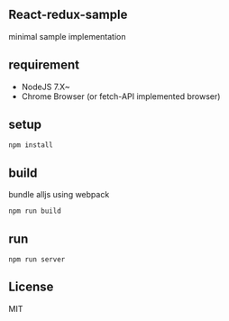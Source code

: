 
## React-redux-sample

minimal sample implementation

## requirement

- NodeJS 7.X~
- Chrome Browser (or fetch-API implemented browser)

## setup

`npm install`

## build

bundle alljs using webpack

`npm run build`

## run

`npm run server`

## License

MIT
